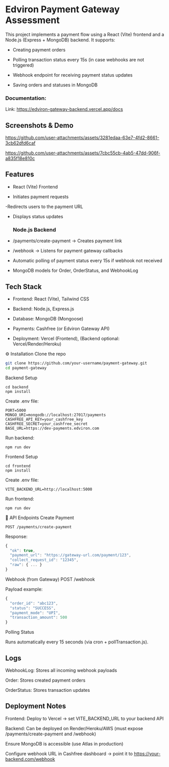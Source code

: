 # Edviron Payment Gateway Assessment
This project implements a payment flow using a React (Vite) frontend and a Node.js (Express + MongoDB) backend.
It supports:

- Creating payment orders

- Polling transaction status every 15s (in case webhooks are not triggered)

- Webhook endpoint for receiving payment status updates

- Saving orders and statuses in MongoDB

### Documentation:
Link: https://edviron-gateway-backend.vercel.app/docs

## Screenshots & Demo


https://github.com/user-attachments/assets/3281edaa-63e7-4fd2-8661-3cb62dfd6caf



https://github.com/user-attachments/assets/7cbc55cb-4ab5-47dd-906f-a835f18e810c



## Features

- React (Vite) Frontend

- Initiates payment requests

-Redirects users to the payment URL

- Displays status updates

  ### Node.js Backend

- /payments/create-payment → Creates payment link

- /webhook → Listens for payment gateway callbacks

- Automatic polling of payment status every 15s if webhook not received

- MongoDB models for Order, OrderStatus, and WebhookLog

## Tech Stack

- Frontend: React (Vite), Tailwind CSS

- Backend: Node.js, Express.js

- Database: MongoDB (Mongoose)

- Payments: Cashfree (or Edviron Gateway API)

- Deployment: Vercel (Frontend), (Backend optional: Vercel/Render/Heroku)

⚙️ Installation
Clone the repo
``` bash
git clone https://github.com/your-username/payment-gateway.git
cd payment-gateway
```

Backend Setup
```
cd backend
npm install
```


Create .env file:
```
PORT=5000
MONGO_URI=mongodb://localhost:27017/payments
CASHFREE_API_KEY=your_cashfree_key
CASHFREE_SECRET=your_cashfree_secret
BASE_URL=https://dev-payments.edviron.com
```

Run backend:
```
npm run dev
```
Frontend Setup
```
cd frontend
npm install
```

Create .env file:
```
VITE_BACKEND_URL=http://localhost:5000

```
Run frontend:
```
npm run dev
```
🔗 API Endpoints
Create Payment
```
POST /payments/create-payment
```

Response:
```javascript
{
  "ok": true,
  "payment_url": "https://gateway-url.com/payment/123",
  "collect_request_id": "12345",
  "raw": { ... }
}
```
Webhook (from Gateway)
POST /webhook


Payload example:
```javascript
{
  "order_id": "abc123",
  "status": "SUCCESS",
  "payment_mode": "UPI",
  "transaction_amount": 500
}
  ```
Polling Status

Runs automatically every 15 seconds (via cron + pollTransaction.js).

## Logs

WebhookLog: Stores all incoming webhook payloads

Order: Stores created payment orders

OrderStatus: Stores transaction updates

 ## Deployment Notes

Frontend: Deploy to Vercel → set VITE_BACKEND_URL to your backend API

Backend: Can be deployed on Render/Heroku/AWS (must expose /payments/create-payment and /webhook)

Ensure MongoDB is accessible (use Atlas in production)

Configure webhook URL in Cashfree dashboard → point it to https://your-backend.com/webhook
